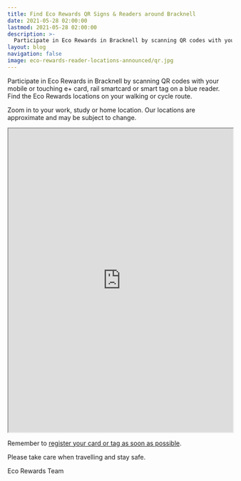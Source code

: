 ```yaml
---
title: Find Eco Rewards QR Signs & Readers around Bracknell
date: 2021-05-28 02:00:00
lastmod: 2021-05-28 02:00:00
description: >-
  Participate in Eco Rewards in Bracknell by scanning QR codes with your mobile or touching e+ card, rail smartcard or smart tag on a 
layout: blog
navigation: false
image: eco-rewards-reader-locations-announced/qr.jpg
---
```


Participate in Eco Rewards in Bracknell by scanning QR codes with your mobile or touching e+ card, rail smartcard or smart tag on a blue reader. Find the Eco Rewards locations on your walking or cycle route.

Zoom in to your work, study or home location. Our locations are approximate and may be subject to change.

<iframe src="https://www.google.com/maps/d/embed?mid=1gzlouWquyGDDlxxHmqtmWsZP1mdEuRA&ehbc=2E312F" width="100%" height="680" class="mb-4"></iframe>

Remember to [register your card or tag as soon as possible](https://www.ecorewards.org.uk/secure/register.php).

Please take care when travelling and stay safe.

Eco Rewards Team


